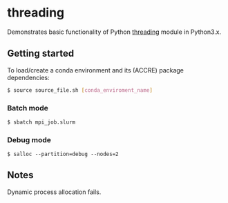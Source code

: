 # threading 
Demonstrates basic functionality of Python 
[threading](https://docs.python.org/3.5/library/threading.html) 
module in Python3.x. 

## Getting started
To load/create a conda environment and its (ACCRE) package dependencies:
```bash
$ source source_file.sh [conda_enviroment_name]
```

### Batch mode
```bash
$ sbatch mpi_job.slurm
```

### Debug mode
```
$ salloc --partition=debug --nodes=2
```


## Notes
Dynamic process allocation fails.
